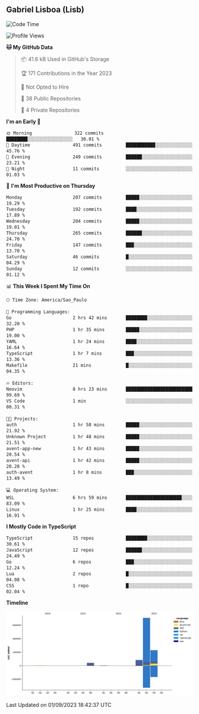 ## Gabriel Lisboa (Lisb)

<!--START_SECTION:waka-->
![Code Time](http://img.shields.io/badge/Code%20Time-156%20hrs-blue)

![Profile Views](http://img.shields.io/badge/Profile%20Views-3-blue)

**🐱 My GitHub Data** 

> 📦 41.6 kB Used in GitHub's Storage 
 > 
> 🏆 171 Contributions in the Year 2023
 > 
> 🚫 Not Opted to Hire
 > 
> 📜 38 Public Repositories 
 > 
> 🔑 4 Private Repositories 
 > 
**I'm an Early 🐤** 

```text
🌞 Morning                322 commits         ████████░░░░░░░░░░░░░░░░░   30.01 % 
🌆 Daytime                491 commits         ███████████░░░░░░░░░░░░░░   45.76 % 
🌃 Evening                249 commits         ██████░░░░░░░░░░░░░░░░░░░   23.21 % 
🌙 Night                  11 commits          ░░░░░░░░░░░░░░░░░░░░░░░░░   01.03 % 
```
📅 **I'm Most Productive on Thursday** 

```text
Monday                   207 commits         █████░░░░░░░░░░░░░░░░░░░░   19.29 % 
Tuesday                  192 commits         ████░░░░░░░░░░░░░░░░░░░░░   17.89 % 
Wednesday                204 commits         █████░░░░░░░░░░░░░░░░░░░░   19.01 % 
Thursday                 265 commits         ██████░░░░░░░░░░░░░░░░░░░   24.70 % 
Friday                   147 commits         ███░░░░░░░░░░░░░░░░░░░░░░   13.70 % 
Saturday                 46 commits          █░░░░░░░░░░░░░░░░░░░░░░░░   04.29 % 
Sunday                   12 commits          ░░░░░░░░░░░░░░░░░░░░░░░░░   01.12 % 
```


📊 **This Week I Spent My Time On** 

```text
🕑︎ Time Zone: America/Sao_Paulo

💬 Programming Languages: 
Go                       2 hrs 42 mins       ████████░░░░░░░░░░░░░░░░░   32.20 % 
PHP                      1 hr 35 mins        █████░░░░░░░░░░░░░░░░░░░░   19.00 % 
YAML                     1 hr 24 mins        ████░░░░░░░░░░░░░░░░░░░░░   16.64 % 
TypeScript               1 hr 7 mins         ███░░░░░░░░░░░░░░░░░░░░░░   13.36 % 
Makefile                 21 mins             █░░░░░░░░░░░░░░░░░░░░░░░░   04.35 % 

🔥 Editors: 
Neovim                   8 hrs 23 mins       █████████████████████████   99.69 % 
VS Code                  1 min               ░░░░░░░░░░░░░░░░░░░░░░░░░   00.31 % 

🐱‍💻 Projects: 
auth                     1 hr 50 mins        █████░░░░░░░░░░░░░░░░░░░░   21.92 % 
Unknown Project          1 hr 48 mins        █████░░░░░░░░░░░░░░░░░░░░   21.51 % 
avent-app-new            1 hr 43 mins        █████░░░░░░░░░░░░░░░░░░░░   20.54 % 
avent-api                1 hr 42 mins        █████░░░░░░░░░░░░░░░░░░░░   20.28 % 
auth-avent               1 hr 8 mins         ███░░░░░░░░░░░░░░░░░░░░░░   13.49 % 

💻 Operating System: 
WSL                      6 hrs 59 mins       █████████████████████░░░░   83.09 % 
Linux                    1 hr 25 mins        ████░░░░░░░░░░░░░░░░░░░░░   16.91 % 
```

**I Mostly Code in TypeScript** 

```text
TypeScript               15 repos            ████████░░░░░░░░░░░░░░░░░   30.61 % 
JavaScript               12 repos            ██████░░░░░░░░░░░░░░░░░░░   24.49 % 
Go                       6 repos             ███░░░░░░░░░░░░░░░░░░░░░░   12.24 % 
Lua                      2 repos             █░░░░░░░░░░░░░░░░░░░░░░░░   04.08 % 
CSS                      1 repo              █░░░░░░░░░░░░░░░░░░░░░░░░   02.04 % 
```



**Timeline**

![Lines of Code chart](https://raw.githubusercontent.com/tenlisboa/tenlisboa/main/assets/bar_graph.png)


 Last Updated on 01/09/2023 18:42:37 UTC
<!--END_SECTION:waka-->
